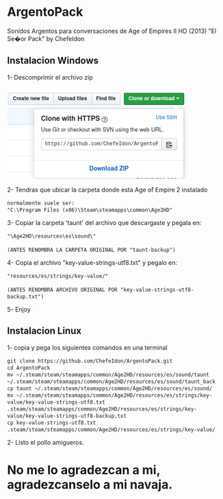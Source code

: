 # ArgentoPack
Sonidos Argentos para conversaciones de Age of Empires II HD (2013)
"El Se�or Pack" by ChefeIdon


## Instalacion Windows
	
1- Descomprimir el archivo zip 

<img src="./Images/download.png">

2- Tendras que ubicar la carpeta donde esta Age of Empire 2 instalado

    normalmente suele ser:
    "C:\Program Files (x86)\Steam\steamapps\common\Age2HD"

3- Copiar la carpeta 'taunt' del archivo que descargaste y pegala en:

	"\Age2HD\resources\es\sound\"

    (ANTES RENOMBRA LA CARPETA ORIGINAL POR "taunt-backup")

4- Copia el archivo "key-value-strings-utf8.txt" y pegalo en:

    "resources/es/strings/key-value/"

    (ANTES RENOMBRA ARCHIVO ORIGINAL POR "key-value-strings-utf8-backup.txt")

5- Enjoy

## Instalacion Linux

1- copia y pega los siguientes comandos en una terminal

    git clone https://github.com/ChefeIdon/ArgentoPack.git
    cd ArgentoPack
    mv ~/.steam/steam/steamapps/common/Age2HD/resources/es/sound/taunt ~/.steam/steam/steamapps/common/Age2HD/resources/es/sound/taunt_back
    cp taunt ~/.steam/steam/steamapps/common/Age2HD/resources/es/sound/
    mv ~/.steam/steam/steamapps/common/Age2HD/resources/es/strings/key-value/key-value-strings-utf8.txt .steam/steam/steamapps/common/Age2HD/resources/es/strings/key-value/key-value-strings-utf8-backup.txt
    cp key-value-strings-utf8.txt .steam/steam/steamapps/common/Age2HD/resources/es/strings/key-value/

2- Listo el pollo amigueros.



# No me lo agradezcan a mi, agradezcanselo a mi navaja.